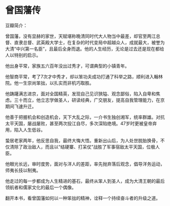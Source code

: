 # 曾国藩传

豆瓣简介：

曾国藩，没有显赫的家世，天赋堪称晚清同时代大人物当中最差，却官至两江总督、直隶总督、武英殿大学士，在复杂的时代变局中超越众人，成就最大，被誉为大清“中兴第一名臣”，且最后全身而退。他的人生经历，无论是过去还是现在都给人以特别的启示。

他出身平常，家族五六百年没出过秀才，可谓典型的小镇青年。

他智商平常，考了7次才中秀才，却以笨功夫成功打通了科举之路，顺利进入翰林院。他一生崇尚笨拙，以扎实而非机巧取胜。

他踌躇满志进京，面对全国精英，发现自己见识狭隘、观念鄙俗，陷入自卑和焦虑。三十而立，他立志学做圣人，研读经典，广交朋友，提高自我管理能力，在京期间飞速升迁。

他善于把握机会和创造机会，天下大乱之际，一介书生独创湘军，统率群雄。对抗太平天国，屡战屡败，甚至两次投江自尽，多次深陷绝境。47岁时更被皇帝弃用，陷入人生低谷。

蛰居老家两年，他反思自我，最终大悔大悟。重新出山后，为人处世脱胎换骨，不仅清除了政治敌人，而且以“结硬寨、打呆仗”战胜了军事宿敌太平天国，位极人臣。

他眼光长远，审时度势，面对与洋人的差距，率先抛弃落后观念，倡导洋务运动，师夷长技以制夷。

他走过的每一步都成为人生精进的基石，最终从笨人到圣人，成为大清王朝的最后领航者和儒家文化的最后一个偶像。

翻开本书，看曾国藩如何以一种笨拙的精神，诠释一个持续奋斗者的升级之道。

